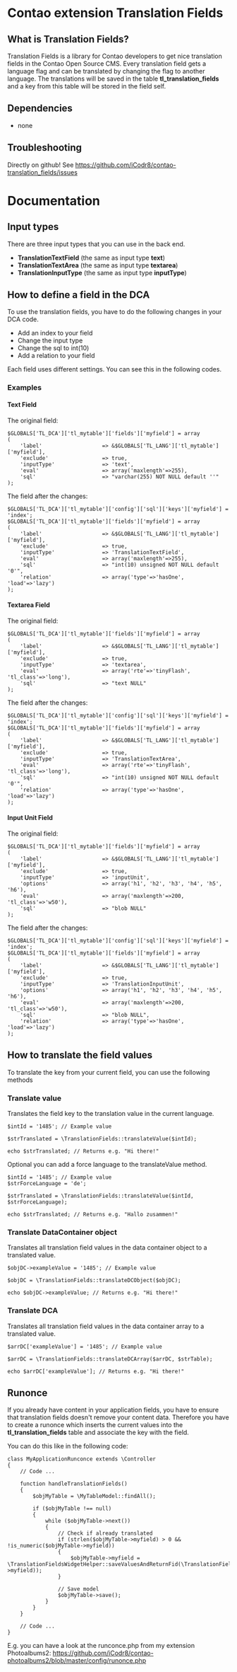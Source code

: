 # Contao extension Translation Fields #
## What is Translation Fields? ##
Translation Fields is a library for Contao developers to get nice translation fields in the Contao Open Source CMS.
Every translation field gets a language flag and can be translated by changing the flag to another language. The translations will be saved in the table __tl_translation_fields__ and a key from this table will be stored in the field self.


## Dependencies ##
- none


## Troubleshooting ##
Directly on github! See https://github.com/iCodr8/contao-translation_fields/issues


# Documentation #


## Input types ##
There are three input types that you can use in the back end.
- __TranslationTextField__ (the same as input type __text__)
- __TranslationTextArea__ (the same as input type __textarea__)
- __TranslationInputType__ (the same as input type __inputType__)


## How to define a field in the DCA ##
To use the translation fields, you have to do the following changes in your DCA code.
- Add an index to your field
- Change the input type
- Change the sql to int(10)
- Add a relation to your field

Each field uses different settings. You can see this in the following codes.


### Examples ###
#### Text Field ####
The original field:

	$GLOBALS['TL_DCA']['tl_mytable']['fields']['myfield'] = array
	(
		'label'                   => &$GLOBALS['TL_LANG']['tl_mytable']['myfield'],
		'exclude'                 => true,
		'inputType'               => 'text',
		'eval'                    => array('maxlength'=>255),
		'sql'                     => "varchar(255) NOT NULL default ''"
	);

The field after the changes:

	$GLOBALS['TL_DCA']['tl_mytable']['config']['sql']['keys']['myfield'] = 'index';
	$GLOBALS['TL_DCA']['tl_mytable']['fields']['myfield'] = array
	(
		'label'                   => &$GLOBALS['TL_LANG']['tl_mytable']['myfield'],
		'exclude'                 => true,
		'inputType'               => 'TranslationTextField',
		'eval'                    => array('maxlength'=>255),
		'sql'                     => "int(10) unsigned NOT NULL default '0'",
		'relation'                => array('type'=>'hasOne', 'load'=>'lazy')
	);


#### Textarea Field ####
The original field:

	$GLOBALS['TL_DCA']['tl_mytable']['fields']['myfield'] = array
	(
		'label'                   => &$GLOBALS['TL_LANG']['tl_mytable']['myfield'],
		'exclude'                 => true,
		'inputType'               => 'textarea',
		'eval'                    => array('rte'=>'tinyFlash', 'tl_class'=>'long'),
		'sql'                     => "text NULL"
	);

The field after the changes:

	$GLOBALS['TL_DCA']['tl_mytable']['config']['sql']['keys']['myfield'] = 'index';
	$GLOBALS['TL_DCA']['tl_mytable']['fields']['myfield'] = array
	(
		'label'                   => &$GLOBALS['TL_LANG']['tl_mytable']['myfield'],
		'exclude'                 => true,
		'inputType'               => 'TranslationTextArea',
		'eval'                    => array('rte'=>'tinyFlash', 'tl_class'=>'long'),
		'sql'                     => "int(10) unsigned NOT NULL default '0'",
		'relation'                => array('type'=>'hasOne', 'load'=>'lazy')
	);


#### Input Unit Field ####
The original field:

	$GLOBALS['TL_DCA']['tl_mytable']['fields']['myfield'] = array
	(
		'label'                   => &$GLOBALS['TL_LANG']['tl_mytable']['myfield'],
		'exclude'                 => true,
		'inputType'               => 'inputUnit',
		'options'                 => array('h1', 'h2', 'h3', 'h4', 'h5', 'h6'),
		'eval'                    => array('maxlength'=>200, 'tl_class'=>'w50'),
		'sql'                     => "blob NULL"
	);

The field after the changes:

	$GLOBALS['TL_DCA']['tl_mytable']['config']['sql']['keys']['myfield'] = 'index';
	$GLOBALS['TL_DCA']['tl_mytable']['fields']['myfield'] = array
	(
		'label'                   => &$GLOBALS['TL_LANG']['tl_mytable']['myfield'],
		'exclude'                 => true,
		'inputType'               => 'TranslationInputUnit',
		'options'                 => array('h1', 'h2', 'h3', 'h4', 'h5', 'h6'),
		'eval'                    => array('maxlength'=>200, 'tl_class'=>'w50'),
		'sql'                     => "blob NULL",
		'relation'                => array('type'=>'hasOne', 'load'=>'lazy')
	);


## How to translate the field values ##
To translate the key from your current field, you can use the following methods

### Translate value ###
Translates the field key to the translation value in the current language.

	$intId = '1485'; // Example value

	$strTranslated = \TranslationFields::translateValue($intId);

	echo $strTranslated; // Returns e.g. "Hi there!"

Optional you can add a force language to the translateValue method.

	$intId = '1485'; // Example value
	$strForceLanguage = 'de';

	$strTranslated = \TranslationFields::translateValue($intId, $strForceLanguage);

	echo $strTranslated; // Returns e.g. "Hallo zusammen!"


### Translate DataContainer object ###
Translates all translation field values in the data container object to a translated value.

	$objDC->exampleValue = '1485'; // Example value

	$objDC = \TranslationFields::translateDCObject($objDC);

	echo $objDC->exampleValue; // Returns e.g. "Hi there!"


### Translate DCA ###
Translates all translation field values in the data container array to a translated value.

	$arrDC['exampleValue'] = '1485'; // Example value

	$arrDC = \TranslationFields::translateDCArray($arrDC, $strTable);

	echo $arrDC['exampleValue']; // Returns e.g. "Hi there!"


## Runonce ##
If you already have content in your application fields, you have to ensure that translation fields doesn't remove your content data. Therefore you have to create a runonce which inserts the current values into the __tl_translation_fields__ table and associate the key with the field.

You can do this like in the following code:

	class MyApplicationRunconce extends \Controller
	{
		// Code ...

		function handleTranslationFields()
		{
			$objMyTable = \MyTableModel::findAll();

			if ($objMyTable !== null)
			{
				while ($objMyTable->next())
				{
					// Check if already translated
					if (strlen($objMyTable->myfield) > 0 && !is_numeric($objMyTable->myfield))
					{
						$objMyTable->myfield = \TranslationFieldsWidgetHelper::saveValuesAndReturnFid(\TranslationFieldsWidgetHelper::addValueToAllLanguages($objMyTable->myfield));
					}

					// Save model
					$objMyTable->save();
				}
			}
		}

		// Code ...
	}

E.g. you can have a look at the runconce.php from my extension Photoalbums2:
https://github.com/iCodr8/contao-photoalbums2/blob/master/config/runonce.php
